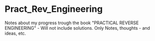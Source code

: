 # Pract_Rev_Engineering
Notes about my progress trough the book "PRACTICAL REVERSE ENGINEERING" - Will not include solutions. Only Notes, thoughts - and ideas, etc.
